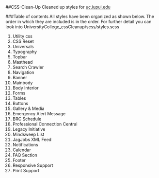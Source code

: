 ##CSS-Clean-Up
Cleaned up styles for [uc.iupui.edu](http://uc.iupui.edu)

###Table of contents
All styles have been organized as shown below. The order in which they are included is in the order. For further detail you can look into UniversityCollege_cssCleanup/scss/styles.scss

 1.  Utility css
 2.  CSS Reset
 3.  Universals
 4.  Typography
 5.  Topbar
 6.  Masthead
 7.  Search Crawler
 8.  Navigation
 9.  Banner
 10. Mainbody
 11. Body Interior
 12. Forms
 13. Tables
 14. Buttons
 15. Gallery & Media
 16. Emergency Alert Message
 17. BRC Schedule
 18. Professional Connection Central
 20. Legacy Initiative
 21. Mindsweep List
 22. JagJobs XML Feed
 23. Notifications
 24. Calendar
 25. FAQ Section
 26. Footer
 27. Responsive Support
 28. Print Support